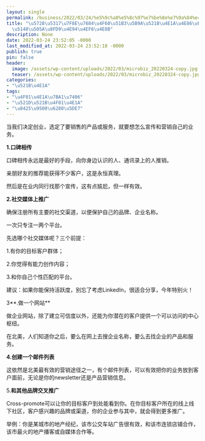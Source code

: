 ```yaml
---
layout: single
permalink: /business/2022/03/24/%e5%9c%a8%e5%8c%97%e7%be%8e%e7%9a%84%e4%bd%a0%e5%86%b3%e5%ae%9a%e5%88%9b%e4%b8%9a%e4%ba%86%ef%bc%8c%e5%8a%a1%e5%bf%85%e5%85%88%e5%81%9a%e8%bf%99%e4%ba%94%e4%bb%b6%e4%ba%8b/
title: "\u5728\u5317\u7F8E\u7684\u4F60\u51B3\u5B9A\u521B\u4E1A\u4E86\uFF0C\u52A1\u5FC5\
  \u5148\u505A\u8FD9\u4E94\u4EF6\u4E8B"
description: None
date: 2022-03-24 23:52:05 -0000
last_modified_at: 2022-03-24 23:52:18 -0000
publish: true
pin: false
header:
  image: /assets/wp-content/uploads/2022/03/microbiz_20220324-copy.jpg
  teaser: /assets/wp-content/uploads/2022/03/microbiz_20220324-copy.jpg
categories:
- "\u521B\u4E1A"
tags:
- "\u4F01\u4E1A\u7BA1\u7406"
- "\u521D\u521B\u4F01\u4E1A"
- "\u8425\u9500\u6280\u5DE7"
---
```

当我们决定创业，选定了要销售的产品或服务，就要想怎么宣传和营销自己的业务。

**1.口碑相传**

口碑相传永远是最好的手段，向你身边认识的人、通讯录上的人推销。

亲朋好友的推荐能获得不少客户，这是永恒真理。

然后是在业内同行找那个宣传，这有点尴尬，但一样有效。

**2.社交媒体上推广**

确保注册所有主要的社交渠道，以便保护自己的品牌、企业名称。

一次只专注一两个平台。

先选哪个社交媒体呢？三个前提：

1.有你的目标客户群体；

2.你觉得有能力创作内容；

3.和你自己个性匹配的平台。

建议：如果你能保持活跃度，别忘了考虑LinkedIn，很适合分享，今年特别火！

3**.做一个网站**

做企业网站，除了建立可信度以外，还能为你潜在的客户提供一个可以访问的中心枢纽。

在北美，人们知道你之后，要么在网上去搜企业名称，要么去找企业的产品和服务。

**4.创建一个邮件列表**

这依然是北美最有效的营销途径之一，有个邮件列表，可以有效把你的业务放到客户面前，无论是你的newsletter还是产品营销信息。

5.**和其他品牌交叉推广**

Cross-promote可以让你的目标客户到处能看到你。在你目标客户所在的线上线下社区，客户感兴趣的品牌或渠道，你的企业参与其中，就会得到更多推广。

举例：你是某城市的地产经纪，该市公交车站广告很有效，和该市连锁店铺合作，该市最火的地产播客或自媒体合作等。
